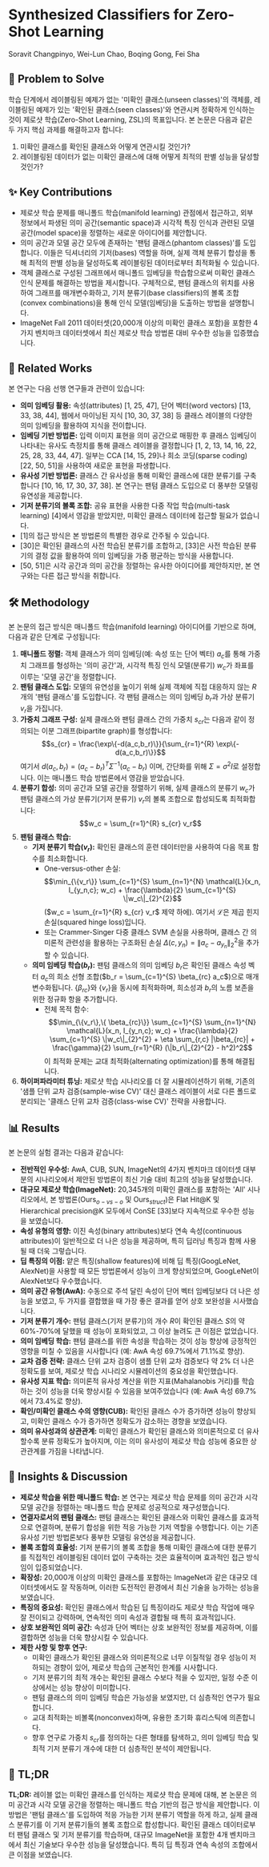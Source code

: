 # Synthesized Classifiers for Zero-Shot Learning

Soravit Changpinyo, Wei-Lun Chao, Boqing Gong, Fei Sha

## 🧩 Problem to Solve

학습 단계에서 레이블링된 예제가 없는 '미확인 클래스(unseen classes)'의 객체를, 레이블링된 예제가 있는 '확인된 클래스(seen classes)'와 연관시켜 정확하게 인식하는 것이 제로샷 학습(Zero-Shot Learning, ZSL)의 목표입니다. 본 논문은 다음과 같은 두 가지 핵심 과제를 해결하고자 합니다:

1. 미확인 클래스를 확인된 클래스와 어떻게 연관시킬 것인가?
2. 레이블링된 데이터가 없는 미확인 클래스에 대해 어떻게 최적의 판별 성능을 달성할 것인가?

## ✨ Key Contributions

- 제로샷 학습 문제를 매니폴드 학습(manifold learning) 관점에서 접근하고, 외부 정보에서 파생된 의미 공간(semantic space)과 시각적 특징 인식과 관련된 모델 공간(model space)을 정렬하는 새로운 아이디어를 제안합니다.
- 의미 공간과 모델 공간 모두에 존재하는 '팬텀 클래스(phantom classes)'를 도입합니다. 이들은 딕셔너리의 기저(bases) 역할을 하며, 실제 객체 분류기 합성을 통해 최적의 판별 성능을 달성하도록 레이블링된 데이터로부터 최적화될 수 있습니다.
- 객체 클래스로 구성된 그래프에서 매니폴드 임베딩을 학습함으로써 미확인 클래스 인식 문제를 해결하는 방법을 제시합니다. 구체적으로, 팬텀 클래스의 위치를 사용하여 그래프를 매개변수화하고, 기저 분류기(base classifiers)의 볼록 조합(convex combinations)을 통해 인식 모델(임베딩)을 도출하는 방법을 설명합니다.
- ImageNet Fall 2011 데이터셋(20,000개 이상의 미확인 클래스 포함)을 포함한 4가지 벤치마크 데이터셋에서 최신 제로샷 학습 방법론 대비 우수한 성능을 입증했습니다.

## 📎 Related Works

본 연구는 다음 선행 연구들과 관련이 있습니다:

- **의미 임베딩 활용:** 속성(attributes) [1, 25, 47], 단어 벡터(word vectors) [13, 33, 38, 44], 웹에서 마이닝된 지식 [10, 30, 37, 38] 등 클래스 레이블의 다양한 의미 임베딩을 활용하여 지식을 전이합니다.
- **임베딩 기반 방법론:** 입력 이미지 표현을 의미 공간으로 매핑한 후 클래스 임베딩이 나타내는 유사도 측정치를 통해 클래스 레이블을 결정합니다 [1, 2, 13, 14, 16, 22, 25, 28, 33, 44, 47]. 일부는 CCA [14, 15, 29]나 희소 코딩(sparse coding) [22, 50, 51]을 사용하여 새로운 표현을 파생합니다.
- **유사성 기반 방법론:** 클래스 간 유사성을 통해 미확인 클래스에 대한 분류기를 구축합니다 [10, 16, 17, 30, 37, 38]. 본 연구는 팬텀 클래스 도입으로 더 풍부한 모델링 유연성을 제공합니다.
- **기저 분류기의 볼록 조합:** 공유 표현을 사용한 다중 작업 학습(multi-task learning) [4]에서 영감을 받았지만, 미확인 클래스 데이터에 접근할 필요가 없습니다.
- [1]의 접근 방식은 본 방법론의 특별한 경우로 간주될 수 있습니다.
- [30]은 확인된 클래스의 사전 학습된 분류기를 조합하고, [33]은 사전 학습된 분류기의 결정 값을 활용하여 의미 임베딩을 가중 평균하는 방식을 사용합니다.
- [50, 51]은 시각 공간과 의미 공간을 정렬하는 유사한 아이디어를 제안하지만, 본 연구와는 다른 접근 방식을 취합니다.

## 🛠️ Methodology

본 논문의 접근 방식은 매니폴드 학습(manifold learning) 아이디어를 기반으로 하며, 다음과 같은 단계로 구성됩니다:

1. **매니폴드 정렬:** 객체 클래스가 의미 임베딩(예: 속성 또는 단어 벡터) $a_c$를 통해 가중치 그래프를 형성하는 '의미 공간'과, 시각적 특징 인식 모델(분류기) $w_c$가 좌표를 이루는 '모델 공간'을 정렬합니다.
2. **팬텀 클래스 도입:** 모델의 유연성을 높이기 위해 실제 객체에 직접 대응하지 않는 $R$개의 '팬텀 클래스'를 도입합니다. 각 팬텀 클래스는 의미 임베딩 $b_r$과 가상 분류기 $v_r$을 가집니다.
3. **가중치 그래프 구성:** 실제 클래스와 팬텀 클래스 간의 가중치 $s_{cr}$는 다음과 같이 정의되는 이분 그래프(bipartite graph)를 형성합니다:
   $$s_{cr} = \frac{\exp\{-d(a_c,b_r)\}}{\sum_{r=1}^{R} \exp\{-d(a_c,b_r)\}}$$
   여기서 $d(a_c,b_r) = (a_c - b_r)^T \Sigma^{-1} (a_c - b_r)$ 이며, 간단화를 위해 $\Sigma = \sigma^2 I$로 설정합니다. 이는 매니폴드 학습 방법론에서 영감을 받았습니다.
4. **분류기 합성:** 의미 공간과 모델 공간을 정렬하기 위해, 실제 클래스의 분류기 $w_c$가 팬텀 클래스의 가상 분류기(기저 분류기) $v_r$의 볼록 조합으로 합성되도록 최적화합니다:
   $$w_c = \sum_{r=1}^{R} s_{cr} v_r$$
5. **팬텀 클래스 학습:**
   - **기저 분류기 학습($v_r$):** 확인된 클래스의 훈련 데이터만을 사용하여 다음 목표 함수를 최소화합니다.
     - One-versus-other 손실:
       $$\min_{\{v_r\}} \sum_{c=1}^{S} \sum_{n=1}^{N} \mathcal{L}(x_n, I_{y_n,c}; w_c) + \frac{\lambda}{2} \sum_{c=1}^{S} \|w_c\|_{2}^{2}$$
       ($w_c = \sum_{r=1}^{R} s_{cr} v_r$ 제약 하에). 여기서 $\mathcal{L}$은 제곱 힌지 손실(squared hinge loss)입니다.
     - 또는 Crammer-Singer 다중 클래스 SVM 손실을 사용하며, 클래스 간 의미론적 관련성을 활용하는 구조화된 손실 $\Delta(c,y_n) = \|a_c - a_{y_n}\|_{2}^{2}$을 추가할 수 있습니다.
   - **의미 임베딩 학습($b_r$):** 팬텀 클래스의 의미 임베딩 $b_r$은 확인된 클래스 속성 벡터 $a_c$의 희소 선형 조합($b_r = \sum_{c=1}^{S} \beta_{rc} a_c$)으로 매개변수화됩니다. $\{\beta_{rc}\}$와 $\{v_r\}$을 동시에 최적화하며, 희소성과 $b_r$의 노름 보존을 위한 정규화 항을 추가합니다.
     - 전체 목적 함수:
       $$\min_{\{v_r\},\{ \beta_{rc}\}} \sum_{c=1}^{S} \sum_{n=1}^{N} \mathcal{L}(x_n, I_{y_n,c}; w_c) + \frac{\lambda}{2} \sum_{c=1}^{S} \|w_c\|_{2}^{2} + \eta \sum_{r,c} |\beta_{rc}| + \frac{\gamma}{2} \sum_{r=1}^{R} (\|b_r\|_{2}^{2} - h^2)^2$$
       이 최적화 문제는 교대 최적화(alternating optimization)를 통해 해결됩니다.
6. **하이퍼파라미터 튜닝:** 제로샷 학습 시나리오를 더 잘 시뮬레이션하기 위해, 기존의 '샘플 단위 교차 검증(sample-wise CV)' 대신 클래스 레이블이 서로 다른 폴드로 분리되는 '클래스 단위 교차 검증(class-wise CV)' 전략을 사용합니다.

## 📊 Results

본 논문의 실험 결과는 다음과 같습니다:

- **전반적인 우수성:** AwA, CUB, SUN, ImageNet의 4가지 벤치마크 데이터셋 대부분의 시나리오에서 제안된 방법론이 최신 기술 대비 최고의 성능을 달성했습니다.
- **대규모 제로샷 학습(ImageNet):** 20,345개의 미확인 클래스를 포함하는 'All' 시나리오에서, 본 방법론(Ours$_{o-vs-o}$ 및 Ours$_{struct}$)은 Flat Hit@K 및 Hierarchical precision@K 모두에서 ConSE [33]보다 지속적으로 우수한 성능을 보였습니다.
- **속성 유형의 영향:** 이진 속성(binary attributes)보다 연속 속성(continuous attributes)이 일반적으로 더 나은 성능을 제공하며, 특히 딥러닝 특징과 함께 사용될 때 더욱 그렇습니다.
- **딥 특징의 이점:** 얕은 특징(shallow features)에 비해 딥 특징(GoogLeNet, AlexNet)을 사용할 때 모든 방법론에서 성능이 크게 향상되었으며, GoogLeNet이 AlexNet보다 우수했습니다.
- **의미 공간 유형(AwA):** 수동으로 주석 달린 속성이 단어 벡터 임베딩보다 더 나은 성능을 보였고, 두 가지를 결합했을 때 가장 좋은 결과를 얻어 상호 보완성을 시사했습니다.
- **기저 분류기 개수:** 팬텀 클래스(기저 분류기)의 개수 $R$이 확인된 클래스 $S$의 약 60%-70%에 달했을 때 성능이 포화되었고, 그 이상 늘려도 큰 이점은 없었습니다.
- **의미 임베딩 학습:** 팬텀 클래스를 위한 속성을 학습하는 것이 성능 향상에 긍정적인 영향을 미칠 수 있음을 시사합니다 (예: AwA 속성 69.7%에서 71.1%로 향상).
- **교차 검증 전략:** 클래스 단위 교차 검증이 샘플 단위 교차 검증보다 약 2% 더 나은 정확도를 보여, 제로샷 학습 시나리오 시뮬레이션의 중요성을 확인했습니다.
- **유사성 지표 학습:** 의미론적 유사성 계산을 위한 지표(Mahalanobis 거리)를 학습하는 것이 성능을 더욱 향상시킬 수 있음을 보여주었습니다 (예: AwA 속성 69.7%에서 73.4%로 향상).
- **확인/미확인 클래스 수의 영향(CUB):** 확인된 클래스 수가 증가하면 성능이 향상되고, 미확인 클래스 수가 증가하면 정확도가 감소하는 경향을 보였습니다.
- **의미 유사성과의 상관관계:** 미확인 클래스가 확인된 클래스와 의미론적으로 더 유사할수록 분류 정확도가 높아지며, 이는 의미 유사성이 제로샷 학습 성능에 중요한 상관관계를 가짐을 나타냅니다.

## 🧠 Insights & Discussion

- **제로샷 학습을 위한 매니폴드 학습:** 본 연구는 제로샷 학습 문제를 의미 공간과 시각 모델 공간을 정렬하는 매니폴드 학습 문제로 성공적으로 재구성했습니다.
- **연결자로서의 팬텀 클래스:** 팬텀 클래스는 확인된 클래스와 미확인 클래스를 효과적으로 연결하며, 분류기 합성을 위한 적응 가능한 기저 역할을 수행합니다. 이는 기존 유사성 기반 방법론보다 풍부한 모델링 유연성을 제공합니다.
- **볼록 조합의 효율성:** 기저 분류기의 볼록 조합을 통해 미확인 클래스에 대한 분류기를 직접적인 레이블링된 데이터 없이 구축하는 것은 효율적이며 효과적인 접근 방식임이 입증되었습니다.
- **확장성:** 20,000개 이상의 미확인 클래스를 포함하는 ImageNet과 같은 대규모 데이터셋에서도 잘 작동하며, 이러한 도전적인 환경에서 최신 기술을 능가하는 성능을 보였습니다.
- **특징의 중요성:** 확인된 클래스에서 학습된 딥 특징이라도 제로샷 학습 작업에 매우 잘 전이되고 강력하며, 연속적인 의미 속성과 결합될 때 특히 효과적입니다.
- **상호 보완적인 의미 공간:** 속성과 단어 벡터는 상호 보완적인 정보를 제공하며, 이를 결합하면 성능을 더욱 향상시킬 수 있습니다.
- **제한 사항 및 향후 연구:**
  - 미확인 클래스가 확인된 클래스와 의미론적으로 너무 이질적일 경우 성능이 저하되는 경향이 있어, 제로샷 학습의 근본적인 한계를 시사합니다.
  - 기저 분류기의 최적 개수는 확인된 클래스 수보다 적을 수 있지만, 일정 수준 이상에서는 성능 향상이 미미합니다.
  - 팬텀 클래스의 의미 임베딩 학습은 가능성을 보였지만, 더 심층적인 연구가 필요합니다.
  - 교대 최적화는 비볼록(nonconvex)하며, 유용한 초기화 휴리스틱에 의존합니다.
  - 향후 연구로 가중치 $s_{cr}$를 정의하는 다른 형태를 탐색하고, 의미 임베딩 학습 및 최적 기저 분류기 개수에 대한 더 심층적인 분석이 제안됩니다.

## 📌 TL;DR

**TL;DR:** 레이블 없는 미확인 클래스를 인식하는 제로샷 학습 문제에 대해, 본 논문은 의미 공간과 시각 모델 공간을 정렬하는 매니폴드 학습 기반의 접근 방식을 제안합니다. 이 방법은 '팬텀 클래스'를 도입하여 적응 가능한 기저 분류기 역할을 하게 하고, 실제 클래스 분류기를 이 기저 분류기들의 볼록 조합으로 합성합니다. 확인된 클래스 데이터로부터 팬텀 클래스 및 기저 분류기를 학습하며, 대규모 ImageNet을 포함한 4개 벤치마크에서 최신 기술보다 우수한 성능을 달성했습니다. 특히 딥 특징과 연속 속성의 조합에서 큰 이점을 보였습니다.
